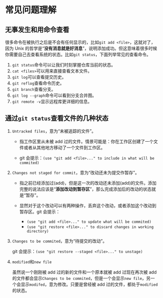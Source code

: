 # 常见问题理解

## 无事发生和用命令查看

很多命令在被执行之后是不会有任何显示的，比如`git add <file>`，这就对了，因为 Unix 的哲学是“**没有消息就是好消息**”，说明添加成功。但这意味着很多时候你需要自己去查看系统的状态。比如`git status`，下面列举常见的查看命令。

1. `git status`命令可以让我们时刻掌握仓库当前的状态。
2. `cat <files>`可以用来直接查看文本文件。
3. `git log`可以查看提交历史。
4. `git reflog`查看命令历史。
5. `git branch`查看分支。
6. `git log --graph`命令可以看到分支合并图。
7. `git remote -v`显示远程库更详细的信息。

## 通过`git status`查看文件的几种状态

1. `Untracked files`，意为“未被追踪的文件”。

   - 指工作区里从未被 add 过的文件。情景可能是：你在工作区创建了一个文件或者从其他地方移动了一个文件到工作区。

   - git 会提示：`(use "git add <file>..." to include in what will be commited)`

2. `Changes not staged for commit`，意为“改动还未为提交作暂存”。

   - 指之前已经添加过(add)，但是这一次的改动还未添加(add)的文件。添加完整的说法应该是“**添加改动到暂存区**”，那么完成添加后的改动的状态就是“暂存”。

   - 显然对于这个改动可以有两种操作，丢弃这个改动，或者添加这个改动到暂存区。git 会提示：
     - `(use "git add <file>..." to update what will be commited)`
     - `(use "git restore <file>..." to discard changes in working directory)`

3. `Changes to be commited`，意为“待提交的改动”。

   git 会提示：`(use "git restore --staged <file>..." to unstage)`

4. `modified`和`new file`

   虽然说一个刚刚被 add 过的新的文件和一个原本就被 add 过现在再次被 add 的文件都会显示`Changes to be commited`，但是一个会显示`new file`，另一个会显示`modifed`，意为修改。只要是曾经被 add 过的文件，都处于`modified`的状态。
